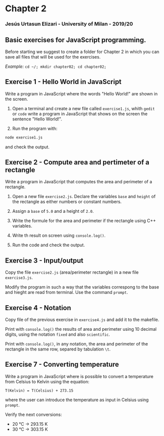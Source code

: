 # Chapter 2

### Jesús Urtasun Elizari - University of Milan - 2019/20

## Basic exercises for JavaScript programming.

Before starting we suggest to create a folder for Chapter 2 in which you can save 
all files that will be used for the exercises.

*Example:* `cd ~/; mkdir chapter02; cd chapter02;`

## Exercise 1 - Hello World in JavaScript

Write a program in JavaScript where the words "Hello World!" are shown in the screen.

1. Open a terminal and create a new file called `exercise1.js`, whith `gedit` or `code`
write a program in JavaScript that shows on the screen the sentence "Hello World!".

2. Run the program with:
```bash
node exercise1.js
```
and check the output.

## Exercise 2 - Compute area and pertimeter of a rectangle

Write a program in JavaScript that computes the area and perimeter of a rectangle.

1. Open a new file `exercise2.js`. Declare the variables `base` and `height` of the rectangle as either numbers or constant numbers.

2. Assign a `base` of `5.0` and a height of `2.0`.

3. Write the formule for the area and perimeter if the rectangle using C++ variables.

4. Write th result on screen using `console.log()`.

6. Run the code and check the output.

## Exercise 3 - Input/output

Copy the file `exercise2.js` (area/perimeter rectangle) in a new file `exercise3.js`.

Modify the program in such a way that the variables correspong to the base and hieght are read from terminal. Use the command `prompt`.

## Exercise 4 - Notation

Copy file of the previous exercise in `exercise4.js` and add it to the makefile.

Print with `console.log()` the results of area and perimeter using 10 decimal digits, using the notation `fixed` and also `scientific`.

Print with `console.log()`, in any notation, the area and perimeter of the rectangle in the same row, separed by tabulation `\t`.

## Exercise 7 - Converting temperature

Write a program in JavaScript where is possible to convert a temperature from
Celsius to Kelvin using the equation:
```
T(Kelvin) = T(Celsius) + 273.15
```
where the user can introduce the temperature as input in Celsius using `prompt`.

Verify the next conversions:
- 20 °C -> 293.15 K
- 30 °C -> 303.15 K
